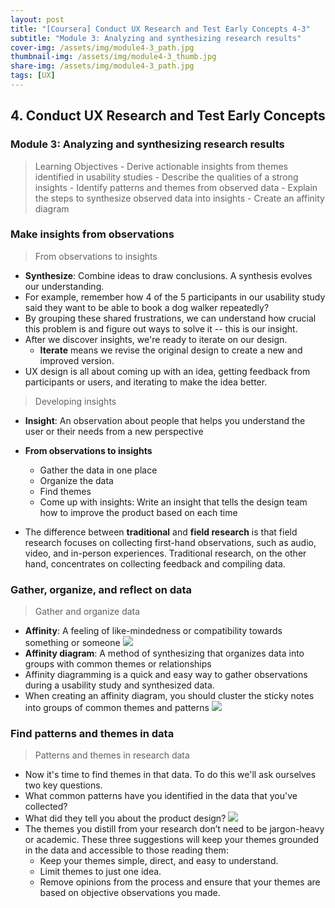 ```yaml
---
layout: post
title: "[Coursera] Conduct UX Research and Test Early Concepts 4-3"
subtitle: "Module 3: Analyzing and synthesizing research results"
cover-img: /assets/img/module4-3_path.jpg
thumbnail-img: /assets/img/module4-3_thumb.jpg
share-img: /assets/img/module4-3_path.jpg
tags: [UX]
--- 
```


## 4. Conduct UX Research and Test Early Concepts
### Module 3: Analyzing and synthesizing research results

> Learning Objectives
	- Derive actionable insights from themes identified in usability studies
    - Describe the qualities of a strong insights
	- Identify patterns and themes from observed data
	- Explain the steps to synthesize observed data into insights
	- Create an affinity diagram

### Make insights from observations

>  From observations to insights

- **Synthesize**: Combine ideas to draw conclusions. A synthesis evolves our understanding. 
- For example, remember how 4 of the 5 participants in our usability study said they want to be able to book a dog walker repeatedly? 
- By grouping these shared frustrations, we can understand how crucial this problem is and figure out ways to solve it -- this is our insight. 
- After we discover insights, we're ready to iterate on our design. 
	- **Iterate** means we revise the original design to create a new and improved version.
- UX design is all about coming up with an idea, getting feedback from participants or users, and iterating to make the idea better. 

> Developing insights

- **Insight**: An observation about people that helps you understand the user or their needs from a new perspective
- **From observations to insights**
	
    - Gather the data in one place
    - Organize the data
    - Find themes
    - Come up with insights: Write an insight that tells the design team how to improve the product based on each time
    
- The difference between **traditional** and **field research** is that field research focuses on collecting first-hand observations, such as audio, video, and in-person experiences. Traditional research, on the other hand, concentrates on collecting feedback and compiling data.

### Gather, organize, and reflect on data

>  Gather and organize data

- **Affinity**: A feeling of like-mindedness or compatibility towards something or someone
![](https://velog.velcdn.com/images/erica990604/post/2c4fbf74-7ee2-433e-b118-ae046b16bbff/image.png)
- **Affinity diagram**: A method of synthesizing that organizes data into groups with common themes or relationships
- Affinity diagramming is a quick and easy way to gather observations during a usability study and synthesized data.
- When creating an affinity diagram, you should cluster the sticky notes into groups of common themes and patterns
![](https://velog.velcdn.com/images/erica990604/post/87dc57b3-f7c2-4418-a5ef-377743307c06/image.png)

### Find patterns and themes in data

>  Patterns and themes in research data

- Now it's time to find themes in that data. To do this we'll ask ourselves two key questions.
- What common patterns have you identified in the data that you've collected?
- What did they tell you about the product design?
![](https://velog.velcdn.com/images/erica990604/post/82850e18-55cc-4d1c-a037-1d88a1afc4ad/image.png)
- The themes you distill from your research don’t need to be jargon-heavy or academic. These three suggestions will keep your themes grounded in the data and accessible to those reading them:
	- Keep your themes simple, direct, and easy to understand. 
	- Limit themes to just one idea. 
	- Remove opinions from the process and ensure that your themes are based on objective observations you made. 